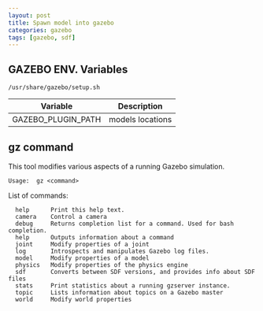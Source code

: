```yaml
---
layout: post
title: Spawn model into gazebo
categories: gazebo
tags: [gazebo, sdf]
---
```


## GAZEBO ENV. Variables
`/usr/share/gazebo/setup.sh`

| Variable           | Description      |
| ------------------ | ---------------- |
| GAZEBO_PLUGIN_PATH | models locations |

## gz command
This tool modifies various aspects of a running Gazebo simulation.

  `Usage:  gz <command>`

List of commands:
```
  help      Print this help text.
  camera    Control a camera
  debug     Returns completion list for a command. Used for bash completion.
  help      Outputs information about a command
  joint     Modify properties of a joint
  log       Introspects and manipulates Gazebo log files.
  model     Modify properties of a model
  physics   Modify properties of the physics engine
  sdf       Converts between SDF versions, and provides info about SDF files
  stats     Print statistics about a running gzserver instance.
  topic     Lists information about topics on a Gazebo master
  world     Modify world properties
```